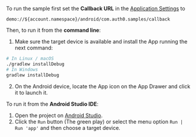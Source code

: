 To run the sample first set the **Callback URL** in the [Application Settings](${manage_url}/#/applications/${account.clientId}/settings) to
```text
demo://${account.namespace}/android/com.auth0.samples/callback
```

Then, to run it from the **command line**:

1) Make sure the target device is available and install the App running the next command:

```bash
# In Linux / macOS
./gradlew installDebug
# In Windows
gradlew installDebug
```
2) On the Android device, locate the App icon on the App Drawer and click it to launch it.

To run it from the **Android Studio IDE**:

1) Open the project on [Android Studio](https://developer.android.com/studio/index.html). 
2) Click the `Run` button (The green play) or select the menu option `Run | Run 'app'` and then choose a target device.